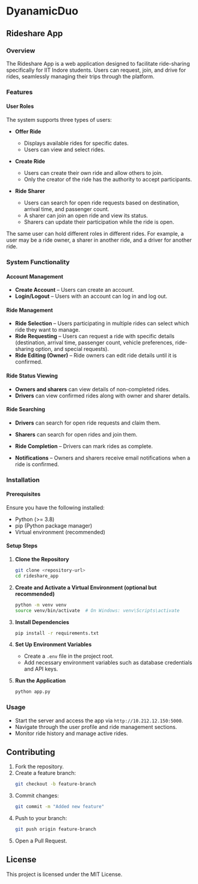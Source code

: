 # DyanamicDuo

## Rideshare App

### Overview

The Rideshare App is a web application designed to facilitate ride-sharing specifically for IIT Indore students. Users can request, join, and drive for rides, seamlessly managing their trips through the platform.

### Features

#### User Roles

The system supports three types of users:

- **Offer Ride**
  - Displays available rides for specific dates.
  - Users can view and select rides.

- **Create Ride**
  - Users can create their own ride and allow others to join.
  - Only the creator of the ride has the authority to accept participants.

- **Ride Sharer**
  - Users can search for open ride requests based on destination, arrival time, and passenger count.
  - A sharer can join an open ride and view its status.
  - Sharers can update their participation while the ride is open.

The same user can hold different roles in different rides. For example, a user may be a ride owner, a sharer in another ride, and a driver for another ride.

### System Functionality

#### Account Management

- **Create Account** – Users can create an account.
- **Login/Logout** – Users with an account can log in and log out.

#### Ride Management

- **Ride Selection** – Users participating in multiple rides can select which ride they want to manage.
- **Ride Requesting** – Users can request a ride with specific details (destination, arrival time, passenger count, vehicle preferences, ride-sharing option, and special requests).
- **Ride Editing (Owner)** – Ride owners can edit ride details until it is confirmed.

#### Ride Status Viewing

- **Owners and sharers** can view details of non-completed rides.
- **Drivers** can view confirmed rides along with owner and sharer details.

#### Ride Searching

- **Drivers** can search for open ride requests and claim them.
- **Sharers** can search for open rides and join them.

- **Ride Completion** – Drivers can mark rides as complete.
- **Notifications** – Owners and sharers receive email notifications when a ride is confirmed.

### Installation

#### Prerequisites

Ensure you have the following installed:

- Python (>= 3.8)
- pip (Python package manager)
- Virtual environment (recommended)

#### Setup Steps

1. **Clone the Repository**
   ```sh
   git clone <repository-url>
   cd rideshare_app
   ```

2. **Create and Activate a Virtual Environment (optional but recommended)**
   ```sh
   python -m venv venv
   source venv/bin/activate  # On Windows: venv\Scripts\activate
   ```

3. **Install Dependencies**
   ```sh
   pip install -r requirements.txt
   ```

4. **Set Up Environment Variables**
   - Create a `.env` file in the project root.
   - Add necessary environment variables such as database credentials and API keys.

5. **Run the Application**
   ```sh
   python app.py
   ```

### Usage

- Start the server and access the app via `http://10.212.12.150:5000`.
- Navigate through the user profile and ride management sections.
- Monitor ride history and manage active rides.

## Contributing

1. Fork the repository.
2. Create a feature branch:
   ```sh
   git checkout -b feature-branch
   ```
3. Commit changes:
   ```sh
   git commit -m "Added new feature"
   ```
4. Push to your branch:
   ```sh
   git push origin feature-branch
   ```
5. Open a Pull Request.

## License

This project is licensed under the MIT License.

